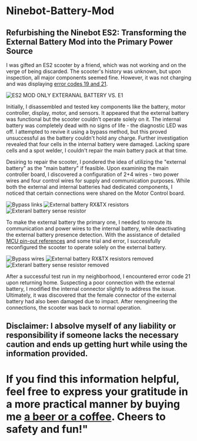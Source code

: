 # Ninebot-Battery-Mod

## Refurbishing the Ninebot ES2: Transforming the External Battery Mod into the Primary Power Source

I was gifted an ES2 scooter by a friend, which was not working and on the verge of being discarded. The scooter's history was unknown, but upon inspection, all major components seemed fine. However, it was not charging and was displaying [error codes 19 and 21](https://github.com/etransport/ninebot-docs/wiki/ES2ESC).

![ES2 MOD ONLY EXTERANAL BATTERY VS. E1](https://github.com/mveplus/Ninebot-Battery-Mod/blob/main/images/ES2_external_battery_mod_vs_E1_Internal_battery_IMG_0787.jpeg)

Initially, I disassembled and tested key components like the battery, motor controller, display, motor, and sensors. It appeared that the external battery was functional but the scooter couldn't operate solely on it. The internal battery was completely dead with no signs of life - the diagnostic LED was off. I attempted to revive it using a bypass method, but this proved unsuccessful as the battery couldn't hold any charge. Further investigation revealed that four cells in the internal battery were damaged. Lacking spare cells and a spot welder, I couldn't repair the main battery pack at that time.

Desiring to repair the scooter, I pondered the idea of utilizing the "external battery" as the "main battery" if feasible. Upon examining the main controller board, I discovered a configuration of 2+4 wires - two power wires and four control wires for supply and communication purposes. While both the external and internal batteries had dedicated components, I noticed that certain connections were shared on the Motor Control board.

![Bypass links](https://github.com/mveplus/Ninebot-Battery-Mod/blob/main/images/01_External_battery_mod_bypass_connections_bottom_IMG_9827.jpeg)
![External battery RX&TX resistors](https://github.com/mveplus/Ninebot-Battery-Mod/blob/main/images/02_External_Battery_RX_TX_Resistors_IMG_9831.jpeg)
![Exteranl battery sense resistor](https://github.com/mveplus/Ninebot-Battery-Mod/blob/main/images/03_External_battery_sense_resistor_IMG_9840.jpeg)

To make the external battery the primary one, I needed to reroute its communication and power wires to the internal battery, while deactivating the external battery presence detection. With the assistance of detailed [MCU pin-out references](https://github.com/etransport/ninebot-docs/wiki/ES2ESC#mcu-io-ports) and some trial and error, I successfully reconfigured the scooter to operate solely on the external battery.

![Bypass wires](https://github.com/mveplus/Ninebot-Battery-Mod/blob/main/images/01_1_External_battery_mod_bypass_wires_bottom_IMG_0708.jpeg)
![External battery RX&TX resistors removed](https://github.com/mveplus/Ninebot-Battery-Mod/blob/main/images/02_1_External_Battery_RX_TX_Resistors_removed_IMG_0714.jpeg)
![Exteranl battery sense resistor removed](https://github.com/mveplus/Ninebot-Battery-Mod/blob/main/images/03_1_External_battery_sense_resistor_removed_IMG_0711.jpeg)

After a successful test run in my neighborhood, I encountered error code 21 upon returning home. Suspecting a poor connection with the external battery, I modified the internal connector slightly to address the issue. Ultimately, it was discovered that the female connector of the external battery had also been damaged due to impact. After reengineering the connections, the scooter was back to normal operation.

## Disclaimer: I absolve myself of any liability or responsibility if someone lacks the necessary caution and ends up getting hurt while using the information provided.

# If you find this information helpful, feel free to express your gratitude in a more practical manner by buying me [a beer or a coffee](https://buymeacoffee.com/mveplus). Cheers to safety and fun!"
